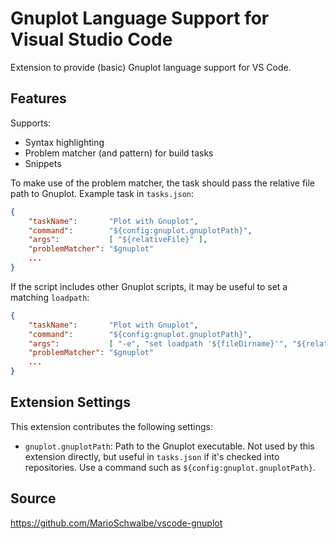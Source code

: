 Gnuplot Language Support for Visual Studio Code
===============================================

Extension to provide (basic) Gnuplot language support for VS Code.

Features
--------

Supports:

+ Syntax highlighting
+ Problem matcher (and pattern) for build tasks
+ Snippets

To make use of the problem matcher, the task should pass the relative file path to Gnuplot.
Example task in `tasks.json`:

```json
{
    "taskName":       "Plot with Gnuplot",
    "command":        "${config:gnuplot.gnuplotPath}",
    "args":           [ "${relativeFile}" ],
    "problemMatcher": "$gnuplot"
    ...
}
```

If the script includes other Gnuplot scripts, it may be useful to set a matching `loadpath`:

```json
{
    "taskName":       "Plot with Gnuplot",
    "command":        "${config:gnuplot.gnuplotPath}",
    "args":           [ "-e", "set loadpath '${fileDirname}'", "${relativeFile}" ],
    "problemMatcher": "$gnuplot"
    ...
}
```

Extension Settings
------------------

This extension contributes the following settings:

+ `gnuplot.gnuplotPath`: Path to the Gnuplot executable. Not used by this extension directly, but
  useful in `tasks.json` if it's checked into repositories. Use a command such as
  `${config:gnuplot.gnuplotPath}`.

Source
------

<https://github.com/MarioSchwalbe/vscode-gnuplot>
